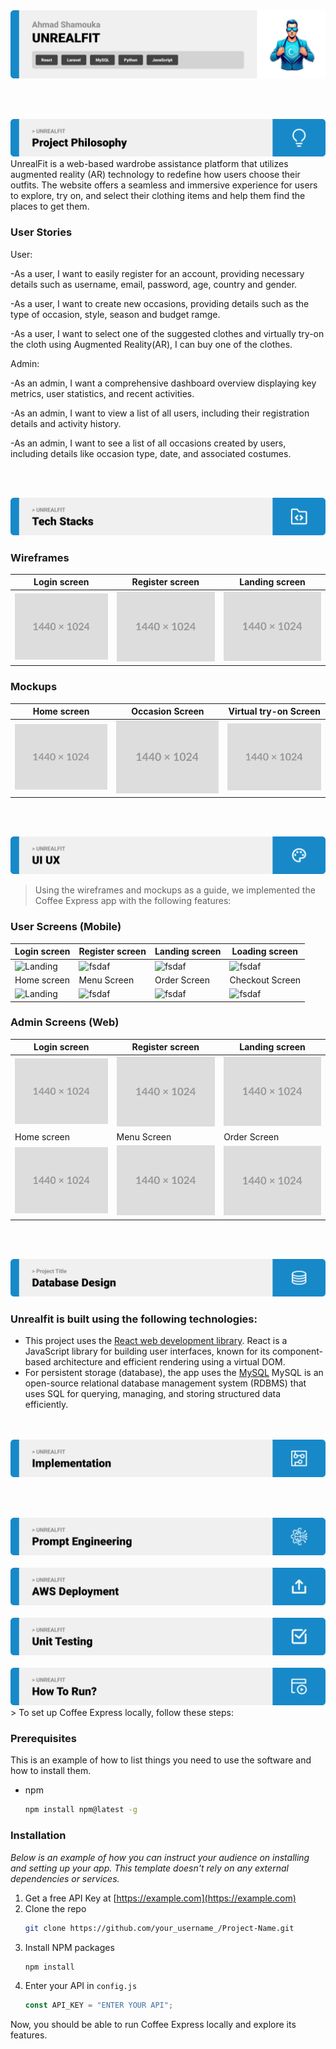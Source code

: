 <img src="./Readme/title1.svg"/>

<br><br>

<!-- project philosophy -->
<img src="./Readme/title2.svg"/>
UnrealFit is a web-based wardrobe assistance platform that utilizes augmented reality (AR) technology to redefine how users choose their outfits. The website offers a seamless and immersive experience for users to explore, try on, and select their clothing items and help them find the places to get them.

### User Stories

User:

-As a user, I want to easily register for an account, providing necessary details such as username, email, password, age, country and gender.

-As a user, I want to create new occasions, providing details such as the type of occasion, style, season and budget ramge.

-As a user, I want to select one of the suggested clothes and virtually try-on the cloth using Augmented Reality(AR), I can buy one of the clothes.

Admin:

-As an admin, I want a comprehensive dashboard overview displaying key metrics, user statistics, and recent activities.

-As an admin, I want to view a list of all users, including their registration details and activity history.

-As an admin, I want to see a list of all occasions created by users, including details like occasion type, date, and associated costumes.

<br><br>

<!-- Prototyping -->
<img src="./Readme/title3.svg"/>

### Wireframes

| Login screen                            | Register screen                       | Landing screen                        |
| --------------------------------------- | ------------------------------------- | ------------------------------------- |
| ![Landing](./readme/demo/1440x1024.png) | ![fsdaf](./readme/demo/1440x1024.png) | ![fsdaf](./readme/demo/1440x1024.png) |

### Mockups

| Home screen                             | Occasion Screen                       | Virtual try-on Screen                 |
| --------------------------------------- | ------------------------------------- | ------------------------------------- |
| ![Landing](./readme/demo/1440x1024.png) | ![fsdaf](./readme/demo/1440x1024.png) | ![fsdaf](./readme/demo/1440x1024.png) |

<br><br>

<!-- Implementation -->
<img src="./Readme/title4.svg"/>

> Using the wireframes and mockups as a guide, we implemented the Coffee Express app with the following features:

### User Screens (Mobile)

| Login screen                              | Register screen                         | Landing screen                          | Loading screen                          |
| ----------------------------------------- | --------------------------------------- | --------------------------------------- | --------------------------------------- |
| ![Landing](https://placehold.co/900x1600) | ![fsdaf](https://placehold.co/900x1600) | ![fsdaf](https://placehold.co/900x1600) | ![fsdaf](https://placehold.co/900x1600) |
| Home screen                               | Menu Screen                             | Order Screen                            | Checkout Screen                         |
| ![Landing](https://placehold.co/900x1600) | ![fsdaf](https://placehold.co/900x1600) | ![fsdaf](https://placehold.co/900x1600) | ![fsdaf](https://placehold.co/900x1600) |

### Admin Screens (Web)

| Login screen                            | Register screen                       | Landing screen                        |
| --------------------------------------- | ------------------------------------- | ------------------------------------- |
| ![Landing](./readme/demo/1440x1024.png) | ![fsdaf](./readme/demo/1440x1024.png) | ![fsdaf](./readme/demo/1440x1024.png) |
| Home screen                             | Menu Screen                           | Order Screen                          |
| ![Landing](./readme/demo/1440x1024.png) | ![fsdaf](./readme/demo/1440x1024.png) | ![fsdaf](./readme/demo/1440x1024.png) |

<br><br>

<!-- Tech stack -->
<img src="./Readme/title5.svg"/>

### Unrealfit is built using the following technologies:

- This project uses the [React web development library](https://react.dev/). React is a JavaScript library for building user interfaces, known for its component-based architecture and efficient rendering using a virtual DOM.
- For persistent storage (database), the app uses the [MySQL](https://www.mysql.com/) MySQL is an open-source relational database management system (RDBMS) that uses SQL for querying, managing, and storing structured data efficiently.

<br><br>
<img src="./Readme/title6.svg"/>

<br><br>

<!-- How to run -->
<img src="./Readme/title7.svg"/>
<br><br>
<img src="./Readme/title8.svg"/>
<br><br>
<img src="./Readme/title9.svg"/>
<br><br>
<img src="./Readme/title10.svg"/>
> To set up Coffee Express locally, follow these steps:

### Prerequisites

This is an example of how to list things you need to use the software and how to install them.

- npm
  ```sh
  npm install npm@latest -g
  ```

### Installation

_Below is an example of how you can instruct your audience on installing and setting up your app. This template doesn't rely on any external dependencies or services._

1. Get a free API Key at [https://example.com](https://example.com)
2. Clone the repo
   ```sh
   git clone https://github.com/your_username_/Project-Name.git
   ```
3. Install NPM packages
   ```sh
   npm install
   ```
4. Enter your API in `config.js`
   ```js
   const API_KEY = "ENTER YOUR API";
   ```

Now, you should be able to run Coffee Express locally and explore its features.
